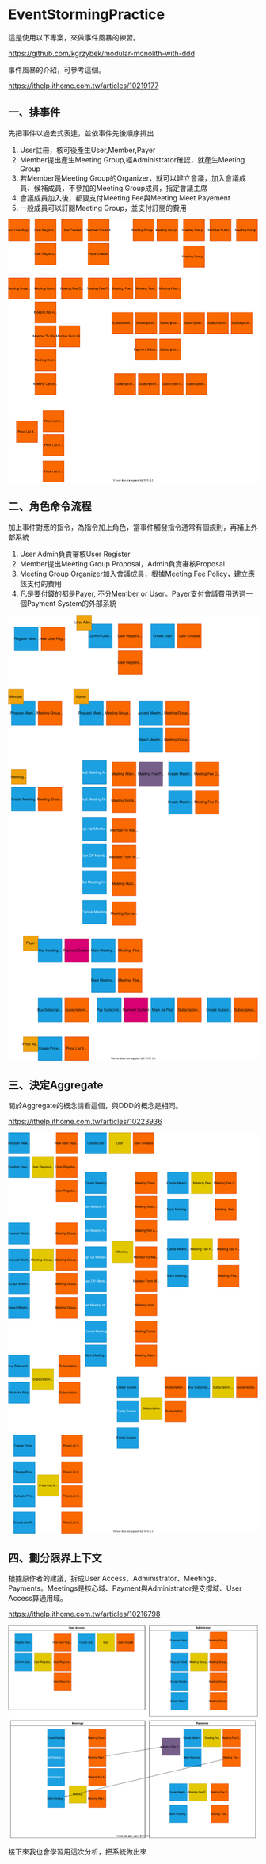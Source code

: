 # EventStormingPractice
  這是使用以下專案，來做事件風暴的練習。

  https://github.com/kgrzybek/modular-monolith-with-ddd

  事件風暴的介紹，可參考這個。

  https://ithelp.ithome.com.tw/articles/10219177

## 一、排事件 ##
先把事件以過去式表達，並依事件先後順序排出
1. User註冊，核可後產生User,Member,Payer
2. Member提出產生Meeting Group,經Administrator確認，就產生Meeting Group
3. 若Member是Meeting Group的Organizer，就可以建立會議，加入會議成員、候補成員，不參加的Meeting Group成員，指定會議主席
4. 會議成員加入後，都要支付Meeting Fee與Meeting Meet Payement
5. 一般成員可以訂閱Meeting Group，並支付訂閱的費用

![](images/EventStorming/1_排事件.svg)

## 二、角色命令流程 ##
加上事件對應的指令，為指令加上角色，當事件觸發指令通常有個規則，再補上外部系統
1. User Admin負責審核User Register
2. Member提出Meeting Group Proposal，Admin負責審核Proposal
3. Meeting Group Organizer加入會議成員，根據Meeting Fee Policy，建立應該支付的費用
4. 凡是要付錢的都是Payer, 不分Member or User。Payer支付會議費用透過一個Payment System的外部系統

![](images/EventStorming/2_角色命令流程.svg)

## 三、決定Aggregate ##
關於Aggregate的概念請看這個，與DDD的概念是相同。

https://ithelp.ithome.com.tw/articles/10223936

![](images/EventStorming/3_決定Aggregate.svg)

## 四、劃分限界上下文 ##
根據原作者的建議，拆成User Access、Administrator、Meetings、Payments。Meetings是核心域、Payment與Administrator是支撐域、User Access算通用域。

https://ithelp.ithome.com.tw/articles/10216798

![](images/EventStorming/4_劃分限界上下文.svg)

接下來我也會學習用這次分析，把系統做出來
